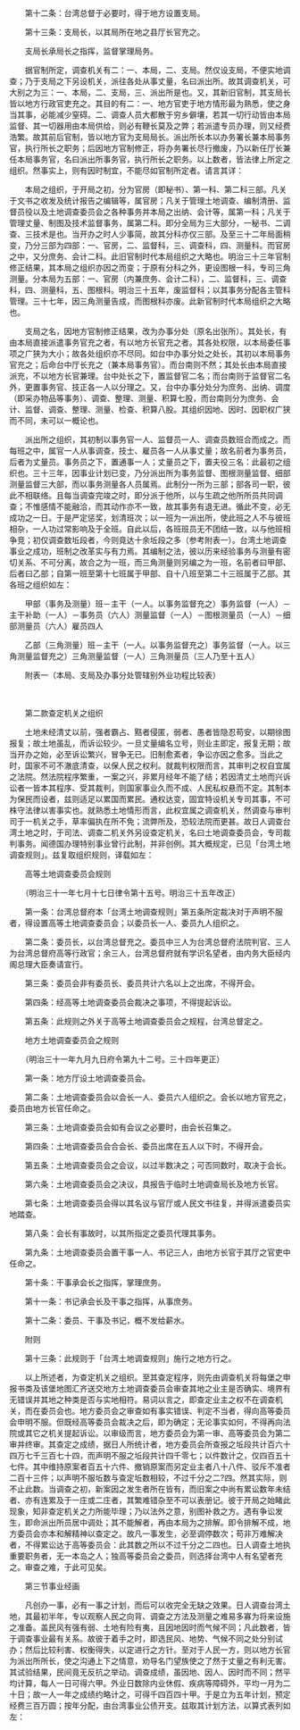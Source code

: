 <!-- { "loadSidebar": true } -->
　　第十二条：台湾总督于必要时，得于地方设置支局。

　　第十三条：支局长，以其局所在地之县厅长官充之。

　　支局长承局长之指挥，监督掌理局务。

　　据官制所定，调查机关有二：一、本局，二、支局。然仅设支局，不便实地调查；乃于支局之下另设机关，派往各处从事丈量，名曰派出所。故其调查机关，可大别之为三：一、本局，二、支局，三、派出所是也。又，其新旧官制，其支局长皆以地方行政官吏充之。其目的有二：一、地方官吏于地方情形最为熟悉，使之身当其事，必能减少窒碍。二、调查人员大都散于穷乡僻壤，若其一切行动皆由本局监督、其一切器用由本局供给，则必有鞭长莫及之弊；若派遣专员办理，则又经费浩繁。故其前后官制，皆以地方官为支局局长。派出所长本以办务署长兼本局事务官，执行所长之职务；后因地方官制修正，将办务署长尽行撤废，乃以新任厅长兼任本局事务官，名曰派出所事务官，执行所长之职务。以上数者，皆法律上所定之组织。然事实上，则有因时制宜，不能尽如官制所定者。请言其详：

　　本局之组织，于开局之初，分为官房（即秘书）、第一科、第二科三部。凡关于文书之收发及统计报告之编辑等，属官房；凡关于管理土地调查、编制清册、监督员役以及土地调查委员会之各种事务并本局之出纳、会计等，属第一科；凡关于管理丈量、制图及技术监督事务，属第二科。即分全局为三大部分，一秘书、二调查、三技术是也。当开办之时人少事简，故其分科亦仅三部。及至三十二年局面稍变，乃分三部为四部：一、官房，二、监督科，三、调查科，四、测量科。而官房之中，又分庶务、会计二科。此旧官制时代本局组织之大略也。明治三十三年官制修正结果，其本局之组织亦因之而变；于原有分科之外，更设图根一科，专司三角测量。分本局为五部：一、官房（内兼庶务、会计二科），二、监督科，三、调查科，四、测量科，五、图根科。明治三十五年，废监督科；以其事务分配各主管科管理。三十七年，因三角测量告成，而图根科亦废。此新官制时代本局组织之大略也。

　　支局之名，因地方官制修正结果，改为办事分处（原名出张所）。其处长，有由本局直接派遣事务官充之者，有以地方长官充之者。其各处权限，以本局委任事项之广狭为大小；故各处组织亦不尽同。如台中办事分处之处长，其初以本局事务官充之；后命台中厅长充之（兼本局事务官）。而台南则不然；其处长由本局直接派充，不以地方长官兼理。台中处长之下，置监督官二名；而台南则于监督官二名外，更置事务官、技正各一人以分理之。又，台中办事分处分为庶务、出纳、调度（即采办物品等事务）、调查、整理、测量、积算七股，而台南则分为庶务、会计、监督、调查、整理、测量、检查、积算八股。其组织因地、因时、因职权广狭而不同，未可以一概论也。

　　派出所之组织，其初制以事务官一人、监督员一人、调查员数班合而成之。而每班之中，属官一人从事调查，技士、雇员各一人从事丈量；故名前者为事务员，后者为丈量员。事务员之下，置通事一人；丈量员之下，置夫役三名：此最初之组织也。三十三年，因事业计划已变，乃分派出所为事务监督、图根测量监督、细部测量监督三大部，而以事务测量各人员属焉。此制分一所为三部；部各司一职，彼此不相联络。且每当调查完竣之时，即分派于他所，以与生疏之他所所员共同调查；不惟感情不能融洽，而其动作亦不一致，故其事务有退无进。循此不变，必无成功之一日。于是严定惩奖，划清班次；以一班为一派出所，使此班之人不与彼班相杂，一人功过常影响及于全班。自此以后，各班班员无不团结一致，以与他班相争竞；初仅调查数坵段者，今则竟达十余坵段之多（参考附表一）。台湾土地调查事业之成功，班制之改革实与有力焉。其编制之法，彼以历来经验事务与测量有密切关系、不可分离，故合之为一班，而三角测量则另编之为一班，名前者曰甲部、后者曰乙部；自第一班至第十七班属于甲部、自十八班至第二十三班属于乙部。其各班之组织如左：

　　甲部（事务及测量）班－主干（一人。以事务监督充之）事务监督（一人）－主干补助（一人）－事务员（六人）测量监督（一人）－图根测量员（一人）－细部测量员（六人）雇员四人

　　乙部（三角测量）班－主干（一人。以事务监督充之）事务监督（一人。以三角测量监督充之）三角测量监督（一人）三角测量员（三人乃至十五人）

　　附表一（本局、支局及办事分处管辖别外业功程比较表）

　　

　　第二款查定机关之组织

　　土地未经清丈以前，强者霸占、黠者侵匿，弱者、愚者皆隐忍苟安，以期徐图报复；故土地虽乱，而诉讼较少。一旦丈量编名立号，则业主即定，报复无期；故当开办之始，必至诉讼繁兴，冒争无已。旧制愈紊者，争讼亦因之愈多。当此之时，国家不可不澈底清查，以保人民之权利。就裁判权限而言，其审判之权自宜属之法院。然法院程序繁重，一案之兴，非累月经年不能了结；若因清丈土地而兴诉讼者一皆本其程序、受其裁判，则国家事业久而不成、人民私权悬而不定。其制本为保民而设者，兹则适足以累国而累民。通权达变，固宜特设机关专司其事，不可株守法律以害事实也。就熟悉土地情形而言，此权宜属之调查机关，然调查与审判司于一机关之手，草率偏执在所不免；流弊所及，恐较法院而更甚。故日人调查台湾土地之时，于司法、调查二机关外另设查定机关，名曰土地调查委员会，专司裁判事务。闻德国办理特别事业曾行此制，并非创例。其大概规定，已见「台湾土地调查规则」。兹复取组织规则，译载如左：

　　高等土地调查委员会规则

　　（明治三十一年七月十七日律令第十五号。明治三十五年改正）

　　第一条：台湾总督府本「台湾土地调查规则」第五条所定裁决对于声明不服者，得设置高等土地调查委员会；以委员长一人、委员九人组织之。

　　第二条：委员长，以台湾总督充之。委员中三人为台湾总督府法院判官、三人为台湾总督府高等行政官；余三人，台湾总督府就有学识名望者，由内务大臣经内阁总理大臣奏请宣行。

　　第三条：委员会非有委员长、委员共计六名以上之出席，不得开会。

　　第四条：经高等土地调查委员会裁决之事项，不得提起诉讼。

　　第五条：此规则之外关于高等土地调查委员会之规程，台湾总督定之。

　　地方土地调查委员会之规则

　　（明治三十一年九月九日府令第九十二号。三十四年更正）

　　第一条：地方厅设土地调查委员会。

　　第二条：土地调查委员会以会长一人、委员六人组织之。会长以地方官充之，委员由地方长官任命之。

　　第三条：土地调查委员会如有会议之必要时，由会长召集之。

　　第四条：土地调查委员会合会长、委员出席在五人以下时，不得开会。

　　第五条：土地调查委员会之会议，以过半数决之；可否同数时，取决于会长。

　　第六条：土地调查委员会之决议，具报告于临时土地调查局长及地方长官。

　　第七条：土地调查委员会得以其名议与官厅或人民文书往复，并得派遣委员实地踏查。

　　第八条：会长有事故时，以其所指定之委员代理其事务。

　　第九条：土地调查委员会置干事一人、书记三人，由地方长官于其厅之官吏中任命之。

　　第十条：干事承会长之指挥，掌理庶务。

　　第十一条：书记承会长及干事之指挥，从事庶务。

　　第十二条：委员、干事及书记，概不发给薪水。

　　附则

　　第十三条：此规则于「台湾土地调查规则」施行之地方行之。

　　以上所述者，为查定机关之组织。至其查定程序，则先由调查机关将每堡之申报书类及该堡地图汇齐送交地方土地调查委员会审查其地之业主是否确实、境界有无错误并其地之种类是否与实地相符。易词以言之，即查定业主之权不在调查机关，而在委员会也。地方委员会之审查如有事实错误、判定不当者，得向高等委员会申明不服。但既经高等委员会裁决之后，即为确定；无论事实如何，不得再向法院或其它之机关提起诉讼。以审级而言，地方委员会为第一审、高等委员会为第二审并终审。其查定之成绩，据日人所统计者，地方委员会所查报之坵段共计百六十四万七千三百七十四，而声明不服之坵段共计四千零七；以件数计之，仅四百五十七件。其中维持原案者百五十六件、撤销原案而另定业主者八十八件、驳斥不准者二百十三件；以声明不服坵数与查定坵数相较，不过千分之二?四。然其实际，则不止此数。当调查之初，新案因之发生者所在皆有，而旧案之中尚有累讼数年未结者、亦有连累及于一庄或二庄者，其繁难错杂至不可以表册记。彼于开局之始睹此现象，知非查定机关之力所能毕理；乃以法外之意，别图补救之方。遇有争讼发生，即命派出所员居中调处；其不能解者，再由本局为之排解。即令排解不成，地方委员会亦本和解精神以查定之。故凡一事发生，必至调停数次；苟非万难解决者，不得累讼达于高等委员会：此其数之所以不过千分之二四也。日人调查土地执重要职务者，无一本岛之人；独高等委员会之委员，则选择台湾中人有名望者充之。审查之难，于此可见矣。

　　第三节事业经画

　　凡创办一事，必有一事之计划，而后可以收完全无缺之效果。日人调查台湾土地，其最初半年，专以观察人民之向背、调查之方法及测量之难易多寡为将来设施之准备。盖民风有强有弱、土地有险有夷，且因地因时而气候不同；凡此数者，皆于调查事业最有关系。故彼于着手之时，即选民风、地势、气候不同之处分别试办；然后比较利害、权衡得失，以定进行之方针。至对于人民一方，则以地方长官为派出所所长，使之沟通上下之情意，劝导名门望族使之了然于丈量之有利无害。其试验结果，民间竟无反抗之举动。调查成绩，虽因地、因人、因时而不同；然平均计算，每人一日可得六甲。外业日数除内业休假、疾病等障碍外，平均一月为二十日；故一人一年之成绩约略计之，可得千四百四十甲。于是立为五年计划，预定经费三百万圆；按年分配，由台湾事业公债开支。兹取其计划方法，以算式表列如左：
